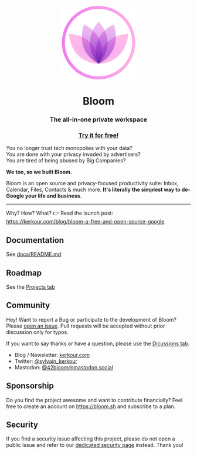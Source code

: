<p align="center">
  <a href="https://bloom.sh" target="_blank" rel="noopener"><img alt="Bloom logo" src="./docs/logo.png" height="200" /></a>
  <h1 align="center">Bloom</h1>
  <h3 align="center">The all-in-one private workspace</h3>
  <h3 align="center">
    <a href="https://bloom.sh">Try it for free!</a>
  </h3>
</p>


You no longer trust tech monopolies with your data?<br/>
You are done with your privacy invaded by advertisers? <br/>
You are tired of being abused by Big Companies?

**We too, so we built Bloom.**

Bloom is an open source and privacy-focused productivity suite: Inbox, Calendar, Files, Contacts &
much more. **It's literally the simplest way to de-Google your life and business**.


--------------------------------

Why? How? What? 👉 Read the launch post: https://kerkour.com/blog/bloom-a-free-and-open-source-google



## Documentation

See [docs/README.md](docs/README.md)



## Roadmap

See the [Projects tab](https://github.com/skerkour/bloom/projects)



## Community

Hey! Want to report a Bug or participate to the development of Bloom? Please [open an issue](https://github.com/skerkour/bloom/issues). Pull requests will be accepted without prior discussion only for typos.

If you want to say thanks or have a question, please use the [Dicussions tab](https://github.com/skerkour/bloom/discussions).

* Blog / Newsletter: [kerkour.com](https://kerkour.com)
* Twitter: [@sylvain_kerkour](https://twitter.com/@sylvain_kerkour)
* Mastodon: [@42bloom@mastodon.social](https://mastodon.social/@42bloom)



## Sponsorship

Do you find the project awesome and want to contribute financially? Feel free to create an account
on https://bloom.sh and subscribe to a plan.



## Security

If you find a security issue affecting this project, please do not open a public issue and refer to our
[dedicated security page](https://bloom.sh/security) instead. Thank you!
